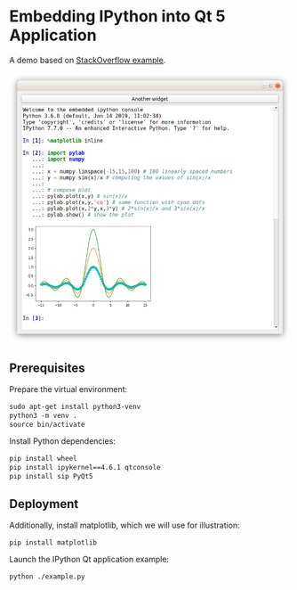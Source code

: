 # Embedding IPython into Qt 5 Application

A demo based on [StackOverflow example](https://stackoverflow.com/questions/11513132/embedding-ipython-qt-console-in-a-pyqt-application).

![screenshot](screenshot.png)

## Prerequisites

Prepare the virtual environment:

```
sudo apt-get install python3-venv
python3 -m venv .
source bin/activate
```

Install Python dependencies:

```
pip install wheel
pip install ipykernel==4.6.1 qtconsole
pip install sip PyQt5
```

## Deployment

Additionally, install matplotlib, which we will use for illustration:

```
pip install matplotlib
```

Launch the IPython Qt application example:

```
python ./example.py
```

